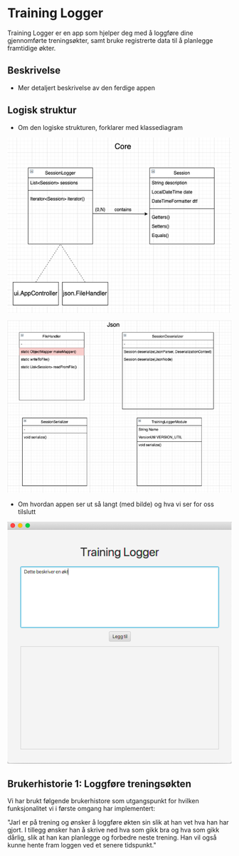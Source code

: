 # Training Logger

Training Logger er 
en app som hjelper deg med å loggføre dine gjennomførte treningsøkter, samt bruke registrerte data til å planlegge framtidige økter.

## Beskrivelse

- Mer detaljert beskrivelse av den ferdige appen

## Logisk struktur

 - Om den logiske strukturen, forklarer med klassediagram

![KlassediagramCore](resources/KlasseDiagramCore.png)

![KlassediagramJson](resources/KlasseDiagramJson.png)

- Om hvordan appen ser ut så langt (med bilde) og hva vi ser for oss tilslutt

![Eksempel](resources/LoggEksempel.png)



## Brukerhistorie 1: Loggføre treningsøkten

Vi har brukt følgende brukerhistore som utgangspunkt for hvilken funksjonalitet vi i første omgang har implementert:

"Jarl er på trening og ønsker å loggføre økten sin slik at han vet hva han har gjort.  I tillegg ønsker han å skrive ned hva som gikk bra og hva som gikk dårlig, 
slik at han kan planlegge og forbedre neste trening. Han vil også kunne hente fram loggen ved et senere tidspunkt."


